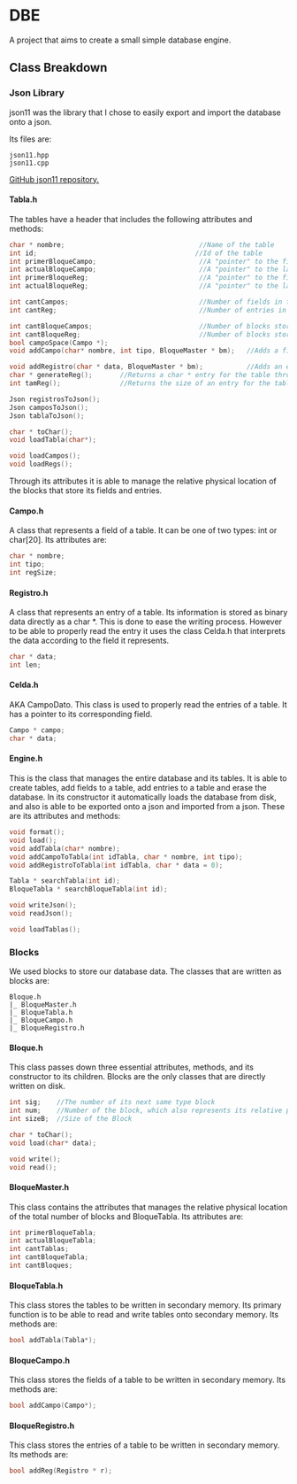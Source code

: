 # DBE

A project that aims to create a small simple database engine. 

## Class Breakdown

### Json Library

json11 was the library that I chose to easily export and import the database onto a json.

Its files are:

```
json11.hpp
json11.cpp
```

[GitHub json11 repository.](https://github.com/dropbox/json11)

#### Tabla.h

The tables have a header that includes the following attributes and methods:

```c++
char * nombre;									//Name of the table
int id;										   //Id of the table
int primerBloqueCampo;							//A "pointer" to the first block of fields
int actualBloqueCampo;							//A "pointer" to the last block of fields
int primerBloqueReg;							//A "pointer" to the first block of entries
int actualBloqueReg;							//A "pointer" to the last block of entries

int cantCampos;									//Number of fields in the table
int cantReg;									//Number of entries in the table

int cantBloqueCampos;							//Number of blocks storing the fields
int cantBloqueReg;								//Number of blocks storing the entires
bool campoSpace(Campo *);
void addCampo(char* nombre, int tipo, BloqueMaster * bm);	//Adds a field to the table

void addRegistro(char * data, BloqueMaster * bm);			//Adds an entry to the table
char * generateReg();		//Returns a char * entry for the table through cmd and user input
int tamReg();			    //Returns the size of an entry for the table

Json registrosToJson();		
Json camposToJson();
Json tablaToJson();

char * toChar();
void loadTabla(char*);

void loadCampos();
void loadRegs();
```

Through its attributes it is able to manage the relative physical location of the blocks that store its fields and entries. 

#### Campo.h

A class that represents a field of a table. It can be one of two types: int or char[20]. Its attributes are:

```c++
char * nombre;
int tipo;
int regSize;
```

#### Registro.h

A class that represents an entry of a table. Its information is stored as binary data directly as a char *. This is done to ease the writing process. However to be able to properly read the entry it uses the class Celda.h that interprets the data according to the field it represents.

```c++
char * data;
int len;
```

#### Celda.h

AKA CampoDato. This class is used to properly read the entries of a table. It has a pointer to its corresponding field.

```c++
Campo * campo;
char * data;
```

#### Engine.h

This is the class that manages the entire database and its tables. It is able to create tables, add fields to a table, add entries to a table and erase the database. In its constructor it automatically loads the database from disk, and also is able to be exported onto a json and imported from a json. These are its attributes and methods:

```c++
void format();
void load();
void addTabla(char* nombre);
void addCampoToTabla(int idTabla, char * nombre, int tipo);
void addRegistroToTabla(int idTabla, char * data = 0);

Tabla * searchTabla(int id);
BloqueTabla * searchBloqueTabla(int id);

void writeJson();
void readJson();

void loadTablas();
```

### Blocks

We used blocks to store our database data. The classes that are written as blocks are:

```
Bloque.h
|_ BloqueMaster.h
|_ BloqueTabla.h
|_ BloqueCampo.h
|_ BloqueRegistro.h
```

#### Bloque.h

This class passes down three essential attributes, methods, and its constructor to its children. Blocks are the only classes that are directly written on disk.

```c++
int sig;	//The number of its next same type block
int num;	//Number of the block, which also represents its relative physical location
int sizeB; 	//Size of the Block

char * toChar();
void load(char* data);

void write();
void read();
```

#### BloqueMaster.h 

This class contains the attributes that manages the relative physical location of the total number of blocks and BloqueTabla. Its attributes are:

```c++
int primerBloqueTabla;
int actualBloqueTabla;
int cantTablas;
int cantBloqueTabla;
int cantBloques;
```

#### BloqueTabla.h

This class stores the tables to be written in secondary memory. Its primary function is to be able to read and write tables onto secondary memory. Its methods are:

```c++
bool addTabla(Tabla*);
```

#### BloqueCampo.h

This class stores the fields of a table to be written in secondary memory. Its methods are:

```c++
bool addCampo(Campo*);
```

#### BloqueRegistro.h

This class stores the entries of a table to be written in secondary memory. Its methods are:

```c++
bool addReg(Registro * r);
```


